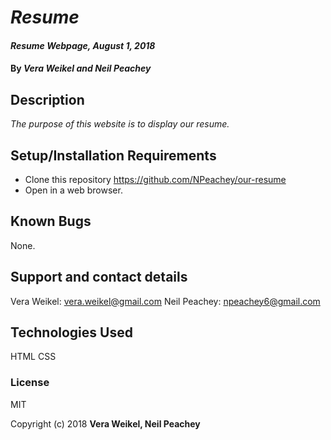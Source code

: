 # _Resume_

#### _Resume Webpage, August 1, 2018_

#### By _Vera Weikel and Neil Peachey_

## Description

_The purpose of this website is to display our resume._

## Setup/Installation Requirements

* Clone this repository https://github.com/NPeachey/our-resume
* Open in a web browser.

## Known Bugs
None.

## Support and contact details

Vera Weikel: vera.weikel@gmail.com
Neil Peachey: npeachey6@gmail.com

## Technologies Used
HTML
CSS

### License
MIT

Copyright (c) 2018 **Vera Weikel, Neil Peachey**
